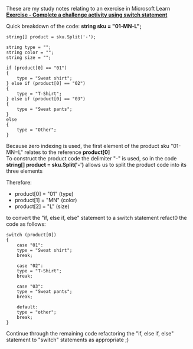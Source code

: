 These are my study notes relating to  an exercise in Microsoft Learn <b><a href="https://learn.microsoft.com/en-gb/training/modules/csharp-switch-case/3-challenge">Exercise - Complete a challenge activity using switch statement</a></b>


Quick breakdown of the code:
    <b>string sku = "01-MN-L";</b>

    string[] product = sku.Split('-');

    string type = "";
    string color = "";
    string size = "";

    if (product[0] == "01")
    {
        type = "Sweat shirt";
    } else if (product[0] == "02")
    {
        type = "T-Shirt";
    } else if (product[0] == "03")
    {
        type = "Sweat pants";
    }
    else
    {
        type = "Other";
    }
Because zero indexing is used, the first element of the product sku "01-MN=L" relates to the reference <b>product[0]</b><br> To construct the product code the delimiter "-" is used, so in the code <b> string[] product = sku.Split('-')</b> allows us to split the product code into its three elements 

Therefore:
* product[0] = "01" (type)
* product[1] = "MN" (color)
* product[2] = "L"  (size)

to convert the "if, else if, else" statement to a switch statement refact0 the code as follows:

    switch (product[0])
    {
        case "01":
        type = "Sweat shirt";
        break;

        case "02":
        type = "T-Shirt";
        break;
	
        case "03":
        type = "Sweat pants";
        break;
	
        default:
        type = "other";
        break;
    }

Continue through the remaining code refactoring the "if, else if, else" statement to "switch" statements as appropriate ;) 
